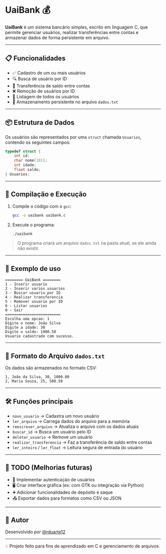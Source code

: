 # UaiBank 💰

**UaiBank** é um sistema bancário simples, escrito em linguagem C, que permite gerenciar usuários, realizar transferências entre contas e armazenar dados de forma persistente em arquivo.

---

## 📋 Funcionalidades

- ✅ Cadastro de um ou mais usuários  
- 🔍 Busca de usuário por ID  
- 🔄 Transferência de saldo entre contas  
- ❌ Remoção de usuários por ID  
- 📄 Listagem de todos os usuários  
- 💾 Armazenamento persistente no arquivo `dados.txt`  

---

## 📦 Estrutura de Dados

Os usuários são representados por uma `struct` chamada `Usuarios`, contendo os seguintes campos:

```c
typedef struct {
    int id;
    char nome[101];
    int idade;
    float saldo;
} Usuarios;
```

---

## 🔧 Compilação e Execução

1. Compile o código com o `gcc`:
   ```bash
   gcc -o uaibank uaibank.c
   ```

2. Execute o programa:
   ```bash
   ./uaibank
   ```

> O programa criará um arquivo `dados.txt` na pasta atual, se ele ainda não existir.

---

## 🧪 Exemplo de uso

```text
======== UaiBank ========
1 - Inserir usuario
2 - Inserir varios usuarios
3 - Buscar usuario por ID
4 - Realizar transferencia
5 - Remover usuario por ID
6 - Listar usuarios
0 - Sair
=========================
Escolha uma opcao: 1
Digite o nome: João Silva
Digite a idade: 30
Digite o saldo: 1000.50
Usuario cadastrado com sucesso.
```

---

## 📁 Formato do Arquivo `dados.txt`

Os dados são armazenados no formato CSV:

```
1, João da Silva, 30, 1000.00
2, Maria Souza, 25, 500.50
```

---

## 🛠️ Funções principais

- `novo_usuario` → Cadastra um novo usuário  
- `ler_arquivo` → Carrega dados do arquivo para a memória  
- `reescrever_arquivo` → Atualiza o arquivo com os dados atuais  
- `buscar_id` → Busca um usuário pelo ID  
- `deletar_usuario` → Remove um usuário  
- `realizar_transferencia` → Faz a transferência de saldo entre contas  
- `ler_inteiro` / `ler_float` → Leitura segura de entrada do usuário  

---

## 🚧 TODO (Melhorias futuras)

- 🔐 Implementar autenticação de usuários  
- 🖥️ Criar interface gráfica (ex: com GTK ou integração via Python)  
- ➕ Adicionar funcionalidades de depósito e saque  
- 📤 Exportar dados para formatos como CSV ou JSON  

---

## 👤 Autor

Desenvolvido por [@rduarte12](https://github.com/rduarte12)

---

💡 Projeto feito para fins de aprendizado em C e gerenciamento de arquivos.